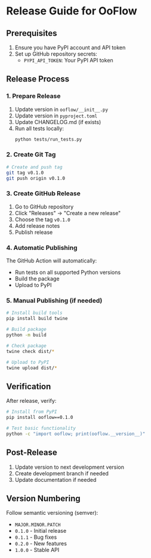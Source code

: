 # Release Guide for OoFlow

## Prerequisites

1. Ensure you have PyPI account and API token
2. Set up GitHub repository secrets:
   - `PYPI_API_TOKEN`: Your PyPI API token

## Release Process

### 1. Prepare Release

1. Update version in `ooflow/__init__.py`
2. Update version in `pyproject.toml` 
3. Update CHANGELOG.md (if exists)
4. Run all tests locally:
   ```bash
   python tests/run_tests.py
   ```

### 2. Create Git Tag

```bash
# Create and push tag
git tag v0.1.0
git push origin v0.1.0
```

### 3. Create GitHub Release

1. Go to GitHub repository
2. Click "Releases" → "Create a new release"
3. Choose the tag `v0.1.0`
4. Add release notes
5. Publish release

### 4. Automatic Publishing

The GitHub Action will automatically:
- Run tests on all supported Python versions
- Build the package
- Upload to PyPI

### 5. Manual Publishing (if needed)

```bash
# Install build tools
pip install build twine

# Build package
python -m build

# Check package
twine check dist/*

# Upload to PyPI
twine upload dist/*
```

## Verification

After release, verify:

```bash
# Install from PyPI
pip install ooflow==0.1.0

# Test basic functionality
python -c "import ooflow; print(ooflow.__version__)"
```

## Post-Release

1. Update version to next development version
2. Create development branch if needed
3. Update documentation if needed

## Version Numbering

Follow semantic versioning (semver):
- `MAJOR.MINOR.PATCH`
- `0.1.0` - Initial release
- `0.1.1` - Bug fixes
- `0.2.0` - New features
- `1.0.0` - Stable API
